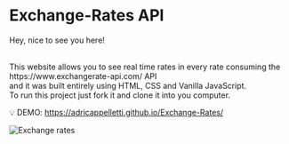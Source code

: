 
# Exchange-Rates API
<p>Hey, nice to see you here!</p><br>
This website allows you to see real time rates in every rate consuming the https://www.exchangerate-api.com/ API<br> 
and it was built entirely using HTML, CSS and Vanilla JavaScript.<br>
To run this project just fork it and clone it into you computer.<br>

💡 DEMO: https://adricappelletti.github.io/Exchange-Rates/

![Exchange rates](https://user-images.githubusercontent.com/73238164/119280498-1ac7e400-bc08-11eb-80e2-9dd3d92c82f9.png)

